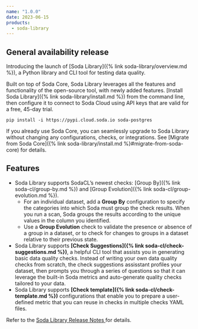 ```yaml
---
name: "1.0.0"
date: 2023-06-15
products:
  - soda-library
---
```


## General availability release

Introducing the launch of [Soda Library]({% link soda-library/overview.md %}), a Python library and CLI tool for testing data quality.  

Built on top of Soda Core, Soda Library leverages all the features and functionality of the open-source tool, with newly added features. [Install Soda Library]({% link soda-library/install.md %}) from the command line, then configure it to connect to Soda Cloud using API keys that are valid for a free, 45-day trial.

```shell
pip install -i https://pypi.cloud.soda.io soda-postgres
```

If you already use Soda Core, you can seamlessly upgrade to Soda Library without changing any configurations, checks, or integrations. See [Migrate from Soda Core]({% link soda-library/install.md %}#migrate-from-soda-core) for details.

## Features
* Soda Library supports SodaCL’s newest checks: [Group By]({% link soda-cl/group-by.md %}) and [Group Evolution]({% link soda-cl/group-evolution.md %}). 
  * For an individual dataset, add a **Group By** configuration to specify the categories into which Soda must group the check results. When you run a scan, Soda groups the results according to the unique values in the column you identified. 
  * Use a **Group Evolution** check to validate the presence or absence of a group in a dataset, or to check for changes to groups in a dataset relative to their previous state. 
* Soda Library supports **[Check Suggestions]({% link soda-cl/check-suggestions.md %})**, a helpful CLI tool that assists you in generating basic data quality checks.  Instead of writing your own data quality checks from scratch, the check suggestions assisstant profiles your dataset, then prompts you through a series of questions so that it can leverage the built-in Soda metrics and auto-generate quality checks tailored to your data.
* Soda Library supports **[Check template]({% link soda-cl/check-template.md %})** configurations that enable you to prepare a user-defined metric that you can reuse in checks in multiple checks YAML files.

Refer to the <a href="https://github.com/sodadata/soda-library/releases" target="_blank">Soda Library Release Notes </a> for details.